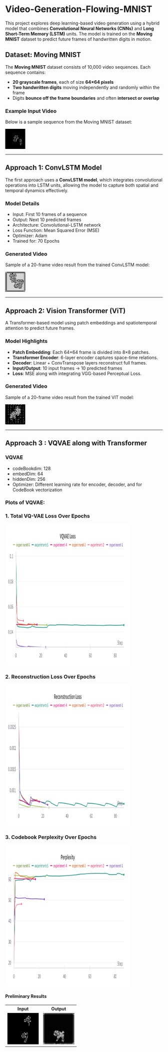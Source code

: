 # Video-Generation-Flowing-MNIST

This project explores deep learning-based video generation using a hybrid model that combines **Convolutional Neural Networks (CNNs)** and **Long Short-Term Memory (LSTM)** units. The model is trained on the **Moving MNIST** dataset to predict future frames of handwritten digits in motion.

## Dataset: Moving MNIST

The **Moving MNIST** dataset consists of 10,000 video sequences. Each sequence contains:

* **20 grayscale frames**, each of size **64×64 pixels**
* **Two handwritten digits** moving independently and randomly within the frame
* Digits **bounce off the frame boundaries** and often **intersect or overlap**

### Example Input Video

Below is a sample sequence from the Moving MNIST dataset:

![Moving MNIST Sample](datavisualization/moving_mnist_2.gif)

---

## Approach 1: ConvLSTM Model

The first approach uses a **ConvLSTM model**, which integrates convolutional operations into LSTM units, allowing the model to capture both spatial and temporal dynamics effectively.

### Model Details

* Input: First 10 frames of a sequence
* Output: Next 10 predicted frames
* Architecture: Convolutional-LSTM network
* Loss Function: Mean Squared Error (MSE)
* Optimizer: Adam
* Trained for: 70 Epochs

### Generated Video

Sample of a 20-frame video result from the trained ConvLSTM model:

![ConvLSTM Output](datavisualization/output-70-epochs.gif)

<!-- ![Implementation](conv-lstm-model.ipynb) -->


---

## Approach 2: Vision Transformer (ViT)

A Transformer-based model using patch embeddings and spatiotemporal attention to predict future frames.

### Model Highlights

* **Patch Embedding**: Each 64×64 frame is divided into 8×8 patches.
* **Transformer Encoder**: 6-layer encoder captures space-time relations.
* **Decoder**: Linear + ConvTranspose layers reconstruct full frames.
* **Input/Output**: 10 input frames → 10 predicted frames
* **Loss**: MSE along with integrating VGG-based Perceptual Loss.


### Generated Video

Sample of a 20-frame video result from the trained VIT model:

![VIT based Architecture](datavisualization/model-2-200.gif)


---

## Approach 3 : VQVAE along with Transformer

###  VQVAE
* codeBookdim: 128
* embedDim: 64
* hiddenDim: 256
* Optimizer: Different learning rate for encoder, decoder, and for CodeBook vectorization

### Plots of VQVAE:
### 1. Total VQ-VAE Loss Over Epochs
<!-- ![Total Loss over Epochs](datavisualization/VQVAE_Loss.png) -->
<img src="datavisualization/VQVAE_Loss.png" width="400" height="450"/>


### 2. Reconstruction Loss Over Epochs
<!-- ![Reconstruction Loss over Epochs](datavisualization/Reconstruction_Loss.png) -->
<img src="datavisualization/Reconstruction_Loss.png" width="400" height="450"/>


### 3. Codebook Perplexity Over Epochs
<!-- ![Codebook Perplexity over Epochs](datavisualization/Perplexity.png) -->
<img src="datavisualization/Perplexity.png" width="400" height="450"/>

#### Preliminary Results
<table>
  <tr>
    <th>Input</th>
    <th>Output</th>
  </tr>
  <tr>
    <td><img src="datavisualization/inp.gif" width="100" height="100"/></td>
    <td><img src="datavisualization/op.gif" width="100" height="100"/></td>
  </tr>
</table>

